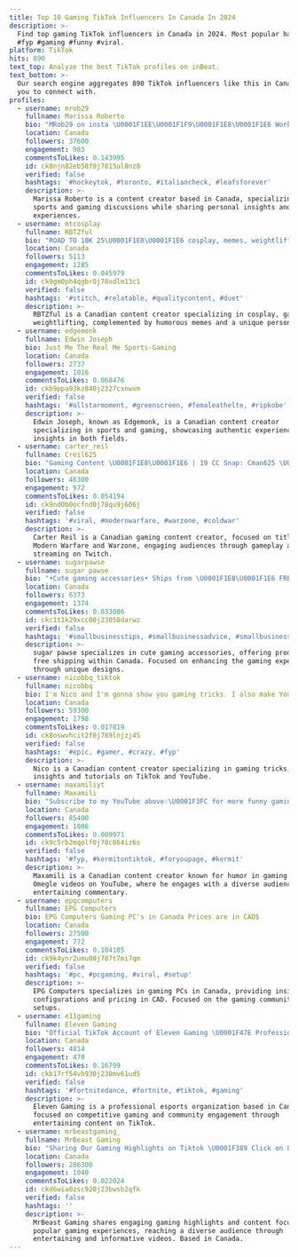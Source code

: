 ```yaml
---
title: Top 10 Gaming TikTok Influencers In Canada In 2024
description: >-
  Find top gaming TikTok influencers in Canada in 2024. Most popular hashtags:
  #fyp #gaming #funny #viral.
platform: TikTok
hits: 890
text_top: Analyze the best TikTok profiles on inBeat.
text_bottom: >-
  Our search engine aggregates 890 TikTok influencers like this in Canada for
  you to connect with.
profiles:
  - username: mrob29
    fullname: Marissa Roberto
    bio: "MRob29 on insta \U0001F1EE\U0001F1F9\U0001F1E8\U0001F1E6 Work in sports+gaming, but this is personal. [she/her]"
    location: Canada
    followers: 37600
    engagement: 983
    commentsToLikes: 0.143995
    id: ck8njn82eb58f0j7815ul8nz8
    verified: false
    hashtags: '#hockeytok, #toronto, #italiancheck, #leafsforever'
    description: >-
      Marissa Roberto is a content creator based in Canada, specializing in
      sports and gaming discussions while sharing personal insights and
      experiences.
  - username: mtcosplay
    fullname: RBTZful
    bio: "ROAD TO 10K 25\U0001F1E8\U0001F1E6 cosplay, memes, weightlifting, gaming, tatted trash goblin"
    location: Canada
    followers: 5113
    engagement: 1285
    commentsToLikes: 0.045979
    id: ck9gm0ph4qgbr0j78xdlm13c1
    verified: false
    hashtags: '#stitch, #relatable, #qualitycontent, #duet'
    description: >-
      RBTZful is a Canadian content creator specializing in cosplay, gaming, and
      weightlifting, complemented by humorous memes and a unique personal style.
  - username: edgemonk
    fullname: Edwin Joseph
    bio: Just Me The Real Me Sports-Gaming
    location: Canada
    followers: 2737
    engagement: 1016
    commentsToLikes: 0.068476
    id: ckb9ppa93kz840j2327cxnwxm
    verified: false
    hashtags: '#allstarmoment, #greenscreen, #femaleathelte, #ripkobe'
    description: >-
      Edwin Joseph, known as Edgemonk, is a Canadian content creator
      specializing in sports and gaming, showcasing authentic experiences and
      insights in both fields.
  - username: carter_reil
    fullname: Creil625
    bio: "Gaming Content \U0001F1E8\U0001F1E6 | 19 CC Snap: Cman625 \U0001F447TWITCH\U0001F447"
    location: Canada
    followers: 46300
    engagement: 972
    commentsToLikes: 0.054194
    id: ck9nd0b0ocfnd0j78qu9j606j
    verified: false
    hashtags: '#viral, #modernwarfare, #warzone, #coldwar'
    description: >-
      Carter Reil is a Canadian gaming content creator, focused on titles like
      Modern Warfare and Warzone, engaging audiences through gameplay and
      streaming on Twitch.
  - username: sugarpawse
    fullname: sugar pawse
    bio: "•Cute gaming accessories• Ships from \U0001F1E8\U0001F1E6 FREE Shipping in Canada"
    location: Canada
    followers: 6373
    engagement: 1374
    commentsToLikes: 0.033086
    id: ckc1t1k29xcc00j23058darwz
    verified: false
    hashtags: '#smallbusinesstips, #smallbusinessadvice, #smallbusiness, #ecommerce'
    description: >-
      sugar pawse specializes in cute gaming accessories, offering products with
      free shipping within Canada. Focused on enhancing the gaming experience
      through unique designs.
  - username: nicobbq_tiktok
    fullname: nicobbq
    bio: I'm Nico and I'm gonna show you gaming tricks. I also make YouTube vids.
    location: Canada
    followers: 59300
    engagement: 1798
    commentsToLikes: 0.017819
    id: ck8oswvhcit2f0j789lnjzj45
    verified: false
    hashtags: '#epic, #gamer, #crazy, #fyp'
    description: >-
      Nico is a Canadian content creator specializing in gaming tricks, sharing
      insights and tutorials on TikTok and YouTube.
  - username: maxamiliyt
    fullname: Maxamili
    bio: "Subscribe to my YouTube above☝\U0001F3FC for more funny gaming and Omegle videos!"
    location: Canada
    followers: 85400
    engagement: 1086
    commentsToLikes: 0.009971
    id: ck9c5rb2mqolf0j78c864iz6s
    verified: false
    hashtags: '#fyp, #kermitontiktok, #foryoupage, #kermit'
    description: >-
      Maxamili is a Canadian content creator known for humor in gaming and
      Omegle videos on YouTube, where he engages with a diverse audience through
      entertaining commentary.
  - username: epgcomputers
    fullname: EPG Computers
    bio: EPG Computers Gaming PC's in Canada Prices are in CAD$
    location: Canada
    followers: 27500
    engagement: 772
    commentsToLikes: 0.104105
    id: ck9k4ynr2umu00j787t7mi7qm
    verified: false
    hashtags: '#pc, #pcgaming, #viral, #setup'
    description: >-
      EPG Computers specializes in gaming PCs in Canada, providing insights on
      configurations and pricing in CAD. Focused on the gaming community and PC
      setups.
  - username: e11gaming
    fullname: Eleven Gaming
    bio: "Official TikTok Account of Eleven Gaming \U0001F47E Professional Esports Organization \U0001F5A5"
    location: Canada
    followers: 4814
    engagement: 470
    commentsToLikes: 0.16799
    id: ckb17rf54vh930j230mv61ud5
    verified: false
    hashtags: '#fortnitedance, #fortnite, #tiktok, #gaming'
    description: >-
      Eleven Gaming is a professional esports organization based in Canada,
      focused on competitive gaming and community engagement through
      entertaining content on TikTok.
  - username: mrbeastgaming_
    fullname: MrBeast Gaming
    bio: "Sharing Our Gaming Highlights on Tiktok \U0001F389 Click on Link\U0001F447\U0001F3FB\U0001F36ADownload The Apps"
    location: Canada
    followers: 286300
    engagement: 1040
    commentsToLikes: 0.022024
    id: ckd6wia0zsc920j23bwsb2qfk
    verified: false
    hashtags: ''
    description: >-
      MrBeast Gaming shares engaging gaming highlights and content focused on
      popular gaming experiences, reaching a diverse audience through
      entertaining and informative videos. Based in Canada.
---
```


